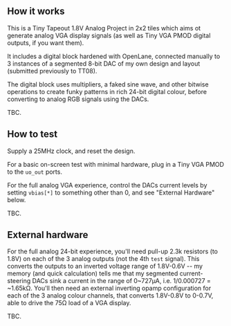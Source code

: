 <!---

This file is used to generate your project datasheet. Please fill in the information below and delete any unused
sections.

You can also include images in this folder and reference them in the markdown. Each image must be less than
512 kb in size, and the combined size of all images must be less than 1 MB.
-->

## How it works

This is a Tiny Tapeout 1.8V Analog Project in 2x2 tiles which aims ot generate analog VGA display signals (as well as Tiny VGA PMOD digital outputs, if you want them).

It includes a digital block hardened with OpenLane, connected manually to 3 instances of a segmented 8-bit DAC of my own design and layout (submitted previously to TT08).

The digital block uses multipliers, a faked sine wave, and other bitwise operations to create funky patterns in rich 24-bit digital colour, before converting to analog RGB signals using the DACs.

TBC.

## How to test

Supply a 25MHz clock, and reset the design.

For a basic on-screen test with minimal hardware, plug in a Tiny VGA PMOD to the `uo_out` ports.

For the full analog VGA experience, control the DACs current levels by setting `vbias[*]` to something other than 0, and see "External Hardware" below.

TBC.


## External hardware

For the full analog 24-bit experience, you'll need pull-up 2.3k resistors (to 1.8V) on each of the 3 analog outputs (not the 4th `test` signal). This converts the outputs to an inverted voltage range of 1.8V-0.6V -- my memory (and quick calculation) tells me that my segmented current-steering DACs sink a current in the range of 0~727&micro;A, i.e. 1/0.000727 = ~1.65k&ohm;. You'll then need an external inverting opamp configuration for each of the 3 analog colour channels, that converts 1.8V-0.8V to 0-0.7V, able to drive the 75&ohm; load of a VGA display.

TBC.
